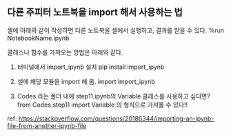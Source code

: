 ## 다른 주피터 노트북을 import 해서 사용하는 법

셀에 아래와 같이 작성하면 다른 노트북을 셀에서 실행하고, 결과를 받을 수 있다. 
%run NotebookName.ipynb

클래스나 함수를 가져오는 방법은 아래와 같다.
1. 터미널에서 import_ipynb 설치
pip install import_ipynb 

2. 셀에 해당 모듈을 import 해 옴. 
import import_ipynb

3. Codes 라는 폴더 내에 step11.ipynb의 Variable 클래스를 사용하고 싶다면?
from Codes.step11 import Variable
의 형식으로 가져올 수 있다!!


ref: https://stackoverflow.com/questions/20186344/importing-an-ipynb-file-from-another-ipynb-file